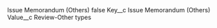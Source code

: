 <?xml version="1.0" encoding="UTF-8"?>
<CustomMetadata xmlns="http://soap.sforce.com/2006/04/metadata" xmlns:xsi="http://www.w3.org/2001/XMLSchema-instance" xmlns:xsd="http://www.w3.org/2001/XMLSchema">
    <label>Issue Memorandum (Others)</label>
    <protected>false</protected>
    <values>
        <field>Key__c</field>
        <value xsi:type="xsd:string">Issue Memorandum (Others)</value>
    </values>
    <values>
        <field>Value__c</field>
        <value xsi:type="xsd:string">Review-Other types</value>
    </values>
</CustomMetadata>
